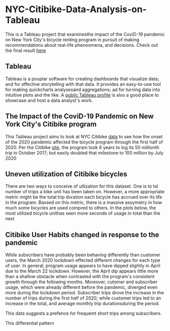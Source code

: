 # NYC-Citibike-Data-Analysis-on-Tableau
This is a Tableau project that examinesthe impact of the CoviD-19 pandemic on  New York City's bicycle renting program in pursuit of making recommendations about real-life phenoomena, and decisions. Check out the final result [here](https://public.tableau.com/profile/alexei.flores#!/vizhome/CoviDimpactonNYCCitibikeProgram_16155866797150/Story1?publish=yes)
## Tableau
Tableau is a pouplar software for creating dashboards that visualize data; and for effective storytelling with that data. It provides an easy-to-use tool for making quickcharts analysesand aggregations; ad for turning data  into intuitive plots and the like. A [public Tableau profile](https://public.tableau.com/profile/alexei.flores#!/) is also a good place to showcase and host a data analyst's work. 
## The Impact of the CoviD-19 Pandemic on New York City's Citibike program
This Tableau project aims to look at NYC Citibike [data](https://www.citibikenyc.com/system-data) to see how the onset of the 2020 pandemic affected the bicycle program through the first half of 2020. Per the Citibike [site](https://www.citibikenyc.com/about), the program took 6 years to log its 50 millionth trip in October 2017; but easily doubled that milestone to 100 million by July 2020
## Uneven utilization of Citibike bicycles
There are two ways to conceive of utlization for this dataset. One is to tal number of triips a bike unit has been taken on. However, a more appropriate metric might be the total trip duration each bicycle has accrued over its life in the program. Bassed on this metric, there is a massive assymetry in how much some bicycles are used compred to others. In the plots below, the most utilized bicycle unithas seen more seconds of usage in total than the next 
## Citibike User Habits changed in response to the pandemic
While subscribers have probably been behaving differently than customer users, the March 2020 lockdown effected different changes for each type of user. In general, program usage 
appears to have dipped slightly in April due to the March 22 lockdown. However, the April dip appears little more than a shallow obstacle when contrasted with the program's consistent growth through the following months. Moreover, cutomer and subscriber usage, which were already different before the pandemic, diverged even more during the lockdown period. Subscriber trips drove the increase in the number of trips during the first half of 2020; while customer trips led to an increase in the total, and average monthly trip durationsduring the period. 

This data suggests a prefence for frequemt short trips among subscribers. 

This differential pattern

## 
